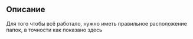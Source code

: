 ## Описание

Для того чтобы всё работало, нужно иметь правильное расположение папок, в точности как показано здесь
